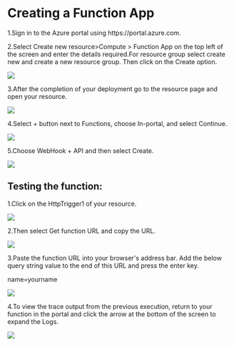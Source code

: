 <h1>Creating a Function App</h1>

<p>1.Sign in to the Azure portal using https://portal.azure.com.</p>
<p>2.Select Create new resource>Compute > Function App on the top left of the screen and enter the details required.For resource group select create new and create a new resource group. Then click on the Create option.</p>
<img src="https://codesizzlergit.blob.core.windows.net/az301-06/01.jpg"/>
<p>3.After the completion of your deployment go to the resource page and open your resource.</p>
<img src="https://codesizzlergit.blob.core.windows.net/az301-06/02.jpg"/>
<p>4.Select + button next to Functions, choose In-portal, and select Continue.</p>
<img src="https://codesizzlergit.blob.core.windows.net/az301-06/03.jpg"/>
<p>5.Choose WebHook + API and then select Create.</p>
<img src="https://codesizzlergit.blob.core.windows.net/az301-06/04.jpg"/>

<h2>Testing the function:</h2>
<p>1.Click on the HttpTrigger1 of your resource.</p>
<img src="https://codesizzlergit.blob.core.windows.net/az301-06/05.jpg"/>
<p>2.Then select </>Get function URL and copy the URL.</p>
<img src="https://codesizzlergit.blob.core.windows.net/az301-06/06.jpg"/>
<p>3.Paste the function URL into your browser's address bar. Add the below query string value to the end of this URL and press the enter key.</p>
	<p>name=yourname	</p>
<img src="https://codesizzlergit.blob.core.windows.net/az301-06/07.jpg"/>
<p>4.To view the trace output from the previous execution, return to your function in the portal and click the arrow at the bottom of the screen to expand the Logs.</p>
<img src="https://codesizzlergit.blob.core.windows.net/az301-06/08.jpg"/>








